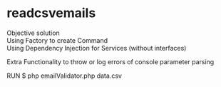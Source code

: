 # readcsvemails
Objective solution  
Using Factory to create Command  
Using Dependency Injection for Services (without interfaces)  

Extra Functionality to throw or log errors of console parameter parsing  

RUN
$ php emailValidator.php data.csv
